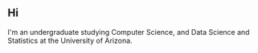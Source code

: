 ## Hi 
I'm an undergraduate studying Computer Science, and Data Science and Statistics at the University of Arizona.


<!---
adityapise1302/adityapise1302 is a ✨ special ✨ repository because its `README.md` (this file) appears on your GitHub profile.
You can click the Preview link to take a look at your changes.
--->
